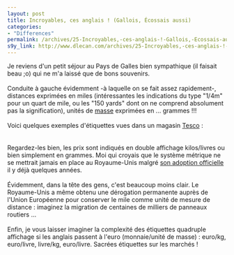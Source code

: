 ```yaml
---
layout: post
title: Incroyables, ces anglais ! (Gallois, Écossais aussi)
categories:
- "Differences"
permalink: /archives/25-Incroyables,-ces-anglais-!-Gallois,-Ecossais-aussi.html
s9y_link: http://www.dlecan.com/archives/25-Incroyables,-ces-anglais-!-Gallois,-Ecossais-aussi.html
---
```

Je reviens d'un petit séjour au Pays de Galles bien sympathique (il faisait beau ;o) qui ne m'a laissé que de bons souvenirs.<br />
<br />
Conduite à gauche évidemment -à laquelle on se fait assez rapidement-, distances exprimées en miles (intéressantes les indications du type "1/4m" pour un quart de mile, ou les "150 yards" dont on ne comprend absolument pas la signification), unités de <a href="http://phys.free.fr/maspoids.htm">masse</a> exprimées en ... grammes !!!<br />
<br />
Voici quelques exemples d'étiquettes vues dans un magasin <a href="http://www.lefigaro.fr/eco-entreprises/20050413.FIG0158.html">Tesco</a> :<br />
<img src="http://www.dlecan.com/uploads/IMG_0347.jpg" alt=""  /> <img src="http://www.dlecan.com/uploads/IMG_0346.jpg" alt=""  /><br />
<br />
Regardez-les bien, les prix sont indiqués en double affichage kilos/livres ou bien simplement en grammes. Moi qui croyais que le système métrique ne se mettrait jamais en place au Royaume-Unis malgré <a href="http://smdsi.quartier-rural.org/metrologie/systmond.htm">son adoption officielle</a> il y déjà quelques années.<br />
<br />
&Eacute;videmment, dans la tête des gens, c'est beaucoup moins clair. Le Royaume-Unis a même obtenu une dérogation permanente auprès de l'Union Européenne pour conserver le mile comme unité de mesure de distance : imaginez la migration de centaines de milliers de panneaux routiers ...<br />
<br />
Enfin, je vous laisser imaginer la complexité des étiquettes quadruple affichage si les anglais passent à l'euro (monnaie/unité de masse) : euro/kg, euro/livre, livre/kg, euro/livre. Sacrées étiquettes sur les marchés !<br />
<br />
